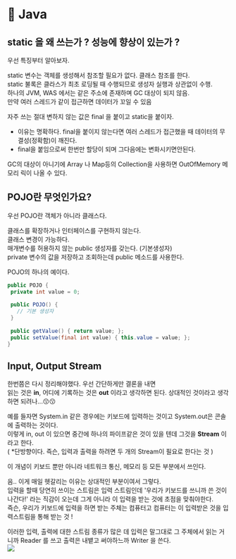 # 🐼 Java

## static 을 왜 쓰는가 ? 성능에 향상이 있는가 ? 

우선 특징부터 알아보자. <br>

static 변수는 객체를 생성해서 참조할 필요가 없다. 클래스 참조를 한다. <br>
static 불록은 클라스가 최초 로딩될 때 수행되므로 생성자 실행과 상관없이 수행. <br>
하나의 JVM, WAS 에서는 같은 주소에 존재하며 GC 대상이 되지 않음.<br>
만약 여러 스레드가 같이 접근하면 데이터가 꼬일 수 있음 <br>

자주 쓰는 절대 변하지 않는 값은 final 을 붙이고 static을 붙이자. <br>
- 이유는 명확하다. final을 붙이지 않는다면 여러 스레드가 접근했을 때 데이터의 무결성(정확함)이 깨진다. <br>
- final을 붙임으로써 한번만 할당이 되며 그다음에는 변화시키면안된다. <br>

GC의 대상이 아니기에 Array 나 Map등의 Collection을 사용하면 OutOfMemory 메모리 릭이 나올 수 있다. <br>

## POJO란 무엇인가요?

우선 POJO란 객체가 아니라 클래스다.

클래스를 확장하거나 인터페이스를 구현하지 않는다. <br>
클래스 변경이 가능하다. <br>
매개변수를 허용하지 않는 public 생성자를 갖는다. (기본생성자) <br>
private 변수의 값을 저장하고 조회하는데 public 메소드를 사용한다. <br>

POJO의 하나의 예이다. <br>

```java 
public POJO {
 private int value = 0;
 
 public POJO() {
   // 기본 생성자
 }
 
 public getValue() { return value; };
 public setValue(final int value) { this.value = value; };
}
```

## Input, Output Stream

한번쯤은 다시 정리해야했다. 우선 간단하게만 결론을 내면 <br>
읽는 것은 **in**,  어디에 기록하는 것은 **out** 이라고 생각하면 된다. 상대적인 것이라고 생각하면 되려나...😗😗 <br>

예를 들자면 System.in 같은 경우에는 키보드에 입력하는 것이고 System.out은 콘솔에 출력하는 것이다.  <br>
이렇게 in, out 이 있으면 중간에 하나의 파이프같은 것이 있을 텐데 그것을 **Stream** 이라고 한다. <br>
( *단방향이다. 즉슨, 입력과 출력을 하려면 두 개의 Stream이 필요로 한다는 것 ) <br>

이 개념이 키보드 뿐만 아니라 네트워크 통신, 메모리 등 모든 부분에서 쓰인다. <br>

음.. 이게 매일 헷갈리는 이유는 상대적인 부분이여서 그렇다.<br>
입력을 할때 당연히 쓰이는 스트림은 입력 스트림인데 '우리가 키보드를 쓰니까 쓴 것이 나간다!' 라는 직감이 오는데 그게 아니라 이 입력을 받는 것에 초점을 맞춰야한다. <br>
즉슨, 우리가 키보드에 입력을 하면 받는 주체는 컴퓨터고 컴퓨터는 이 입력받은 것을 입력스트림을 통해 받는 것 !<br>

이러한 입력, 출력에 대한 스트림 종류가 많은 데 입력은 말그대로 그 주체에서 읽는 거니까 Reader 를 쓰고 출력은 내뱉고 써야하느까 Writer 을 쓴다. <br>
![](https://images.velog.io/images/minyul/post/a7cbfdfc-24ee-4161-8bc7-3e04e7d1f409/image.png) <br>
